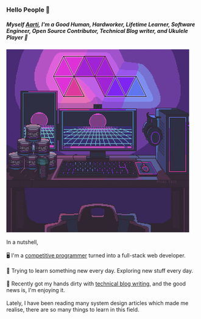 ### Hello People 👋

<h5>Myself <a href="https://aarti002singh.netlify.app/">Aarti</a>, I'm a Good Human, Hardworker, Lifetime Learner, Software Engineer, Open Source Contributor, Technical Blog writer, and Ukulele Player 🎸</h5>

![](https://github.com/Aarti002/Aarti002/blob/main/profile.gif)

In a nutshell, <br/><br/>
🖥️ I'm a <a href="https://leetcode.com/pro001/">competitive programmer</a> turned into a full-stack web developer. <br/><br/>
🌱 Trying to learn something new every day. Exploring new stuff every day. <br/><br/>
📃 Recently got my hands dirty with <a href="https://medium.com/@aartikumarisingh3002">technical blog writing</a>, and the good news is, I'm enjoying it.<br/><br/>
Lately, I have been reading many system design articles which made me realise, there are so many things to learn in this field.
